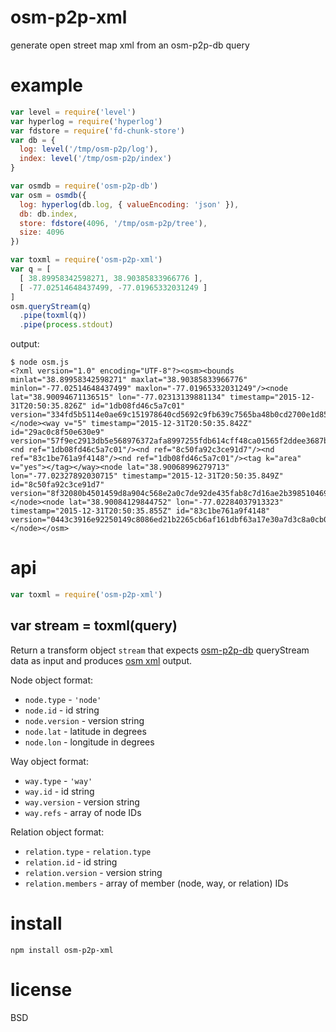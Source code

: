 # osm-p2p-xml

generate open street map xml from an osm-p2p-db query

# example

``` js
var level = require('level')
var hyperlog = require('hyperlog')
var fdstore = require('fd-chunk-store')
var db = {
  log: level('/tmp/osm-p2p/log'),
  index: level('/tmp/osm-p2p/index')
}

var osmdb = require('osm-p2p-db')
var osm = osmdb({
  log: hyperlog(db.log, { valueEncoding: 'json' }),
  db: db.index,
  store: fdstore(4096, '/tmp/osm-p2p/tree'),
  size: 4096
})

var toxml = require('osm-p2p-xml')
var q = [
  [ 38.89958342598271, 38.90385833966776 ],
  [ -77.02514648437499, -77.01965332031249 ]
]
osm.queryStream(q)
  .pipe(toxml(q))
  .pipe(process.stdout)
```

output:

```
$ node osm.js
<?xml version="1.0" encoding="UTF-8"?><osm><bounds minlat="38.89958342598271" maxlat="38.90385833966776" minlon="-77.02514648437499" maxlon="-77.01965332031249"/><node lat="38.90094671136515" lon="-77.02313139881134" timestamp="2015-12-31T20:50:35.826Z" id="1db08fd46c5a7c01" version="334fd5b5114e0ae69c151978640cd5692c9fb639c7565ba48b0cd2700e1d8547"></node><way v="5" timestamp="2015-12-31T20:50:35.842Z" id="29ac0c8f50e630e9" version="57f9ec2913db5e568976372afa8997255fdb614cff48ca01565f2ddee3687bc8"><nd ref="1db08fd46c5a7c01"/><nd ref="8c50fa92c3ce91d7"/><nd ref="83c1be761a9f4148"/><nd ref="1db08fd46c5a7c01"/><tag k="area" v="yes"></tag></way><node lat="38.90068996279713" lon="-77.02327892030715" timestamp="2015-12-31T20:50:35.849Z" id="8c50fa92c3ce91d7" version="8f32080b4501459d8a904c568e2a0c7de92de435fab8c7d16ae2b39851046991"></node><node lat="38.90084129844752" lon="-77.02284037913323" timestamp="2015-12-31T20:50:35.855Z" id="83c1be761a9f4148" version="0443c3916e92250149c8086ed21b2265cb6af161dbf63a17e30a7d3c8a0cb0b1"></node></osm>
```

# api

``` js
var toxml = require('osm-p2p-xml')
```

## var stream = toxml(query)

Return a transform object `stream` that expects [osm-p2p-db][1] queryStream data
as input and produces [osm xml][2] output.

Node object format:

* `node.type` - `'node'`
* `node.id` - id string
* `node.version` - version string
* `node.lat` - latitude in degrees
* `node.lon` - longitude in degrees

Way object format:

* `way.type` - `'way'`
* `way.id` - id string
* `way.version` - version string
* `way.refs` - array of node IDs

Relation object format:

* `relation.type` - `relation.type`
* `relation.id` - id string
* `relation.version` - version string
* `relation.members` - array of member (node, way, or relation) IDs

[1]: https://npmjs.com/package/osm-p2p-db
[2]: http://wiki.openstreetmap.org/wiki/API_v0.6#XML_Format

# install

```
npm install osm-p2p-xml
```

# license

BSD
